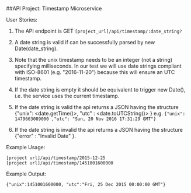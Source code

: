 ##API Project: Timestamp Microservice

User Stories:

1. The API endpoint is GET `[project_url]/api/timestamp/:date_string?`

1. A date string is valid if can be successfully parsed by new Date(date_string).

1. Note that the unix timestamp needs to be an integer (not a string) specifying milliseconds.
In our test we will use date strings compliant with ISO-8601 (e.g. "2016-11-20") because this will ensure an UTC timestamp.

1. If the date string is empty it should be equivalent to trigger new Date(), i.e. the service uses the current timestamp.

1. If the date string is valid the api returns a JSON having the structure
{"unix": <date.getTime()>, "utc" : <date.toUTCString()> }
e.g. `{"unix": 1479663089000 ,"utc": "Sun, 20 Nov 2016 17:31:29 GMT"}`

1. If the date string is invalid the api returns a JSON having the structure
{"error" : "Invalid Date" }.

Example Usage:

```
[project url]/api/timestamp/2015-12-25
[project url]/api/timestamp/1451001600000
```

Example Output:

```
{"unix":1451001600000, "utc":"Fri, 25 Dec 2015 00:00:00 GMT"}
```
